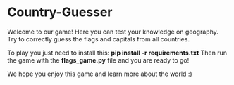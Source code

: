 # Country-Guesser

Welcome to our game!
Here you can test your knowledge on geography.
Try to correctly guess the flags and capitals from all countries. 

To play you just need to install this: **pip install -r requirements.txt**
Then run the game with the **flags_game.py** file and you are ready to go!

We hope you enjoy this game and learn more about the world :)

